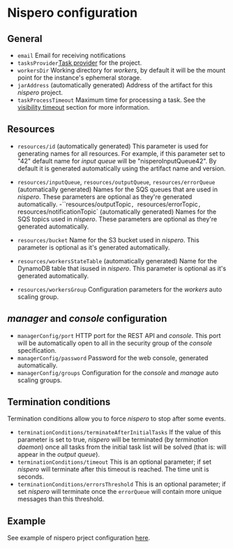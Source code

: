# Nispero configuration

## General

- `email` Email for receiving notifications
- `tasksProvider`[Task provider](tasks-provider.md) for the project.
- `workersDir` Working directory for *workers*, by default it will be the mount point for the instance's ephemeral storage.
- `jarAddress` (automatically generated) Address of the artifact for this *nispero* project.
- `taskProcessTimeout` Maximum time for processing a task. See the [visibility timeout](visibility-timeout.md) section for more information.

## Resources

- `resources/id` (automatically generated) This parameter is used for generating names for all resources. For example, if this parameter set to "42" default name for *input queue* will be "nisperoInputQueue42". By default it is generated automatically using the artifact name and version.
- `resources/inputQueue`, `resources/outputQueue`, `resources/errorQueue` (automatically generated) Names for the SQS queues that are used in *nispero*. These parameters are optional as they're generated automatically.
-``resources/outputTopic`, `resources/errorTopic`, `resources/notificationTopic` (automatically generated) Names for the SQS topics used in *nispero*. These parameters are optional as they're generated automatically.
- `resources/bucket` Name for the S3 bucket used in *nispero*. This parameter is optional as it's generated automatically.
- `resources/workersStateTable` (automatically generated) Name for the DynamoDB table that isused in *nispero*. This parameter is optional as it's generated automatically.

- `resources/workersGroup` Configuration parameters for the *workers* auto scaling group.

## *manager* and *console* configuration

- `managerConfig/port` HTTP port for the REST API and *console*. This port will be automatically open to all in the security group of the *console* specification.
- `managerConfig/password` Password for the web console, generated automatically.
- `managerConfig/groups` Configuration for the *console* and *manage* auto scaling groups.

## Termination conditions

Termination conditions allow you to force *nispero* to stop after some events.

- `terminationConditions/terminateAfterInitialTasks` If the value of this parameter is set to true, *nispero* will be terminated (by *termination daemon*) once all tasks from the initial task list will be solved (that is: will appear in the *output queue*).
- `terminationConditions/timeout` This is an optional parameter; if set *nispero* will terminate after this timeout is reached. The time unit is seconds.
- `terminationConditions/errorsThreshold`	This is an optional parameter; if set *nispero* will terminate once the `errorQueue` will contain more unique messages than this threshold.

## Example

See example of nispero prject configuration [here](examples.md#configuration).

